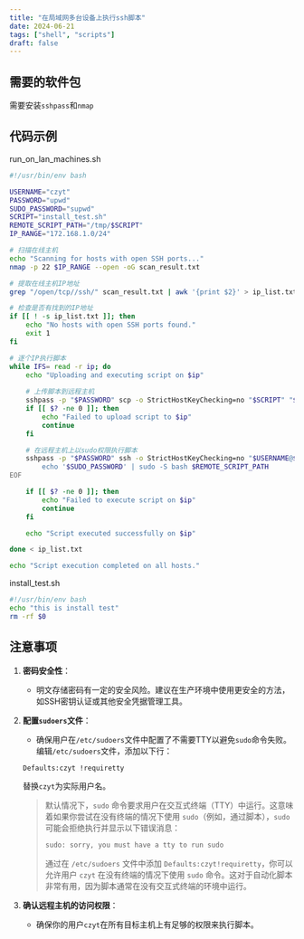 ```yaml
---
title: "在局域网多台设备上执行ssh脚本"
date: 2024-06-21
tags: ["shell", "scripts"]
draft: false
---
```


## 需要的软件包

需要安装`sshpass`和`nmap`

## 代码示例

run_on_lan_machines.sh

```sh
#!/usr/bin/env bash

USERNAME="czyt"
PASSWORD="upwd"
SUDO_PASSWORD="supwd"
SCRIPT="install_test.sh"
REMOTE_SCRIPT_PATH="/tmp/$SCRIPT"
IP_RANGE="172.168.1.0/24"

# 扫描在线主机
echo "Scanning for hosts with open SSH ports..."
nmap -p 22 $IP_RANGE --open -oG scan_result.txt

# 提取在线主机IP地址
grep "/open/tcp//ssh/" scan_result.txt | awk '{print $2}' > ip_list.txt

# 检查是否有找到的IP地址
if [[ ! -s ip_list.txt ]]; then
    echo "No hosts with open SSH ports found."
    exit 1
fi

# 逐个IP执行脚本
while IFS= read -r ip; do
    echo "Uploading and executing script on $ip"
    
    # 上传脚本到远程主机
    sshpass -p "$PASSWORD" scp -o StrictHostKeyChecking=no "$SCRIPT" "$USERNAME@$ip:$REMOTE_SCRIPT_PATH"
    if [[ $? -ne 0 ]]; then
        echo "Failed to upload script to $ip"
        continue
    fi

    # 在远程主机上以sudo权限执行脚本
    sshpass -p "$PASSWORD" ssh -o StrictHostKeyChecking=no "$USERNAME@$ip" << EOF
        echo '$SUDO_PASSWORD' | sudo -S bash $REMOTE_SCRIPT_PATH
EOF

    if [[ $? -ne 0 ]]; then
        echo "Failed to execute script on $ip"
        continue
    fi

    echo "Script executed successfully on $ip"

done < ip_list.txt

echo "Script execution completed on all hosts."

```

install_test.sh

```sh
#!/usr/bin/env bash
echo "this is install test"
rm -rf $0
```

## 注意事项

1. **密码安全性**：

   - 明文存储密码有一定的安全风险。建议在生产环境中使用更安全的方法，如SSH密钥认证或其他安全凭据管理工具。

2. **配置`sudoers`文件**：

   - 确保用户在`/etc/sudoers`文件中配置了不需要TTY以避免`sudo`命令失败。编辑`/etc/sudoers`文件，添加以下行：

   ```sh
   Defaults:czyt !requiretty
   ```

   替换`czyt`为实际用户名。

   >默认情况下，`sudo` 命令要求用户在交互式终端（TTY）中运行。这意味着如果你尝试在没有终端的情况下使用 `sudo`（例如，通过脚本），`sudo` 可能会拒绝执行并显示以下错误消息：
   >
   >```sh
   >sudo: sorry, you must have a tty to run sudo
   >```
   >
   >通过在 `/etc/sudoers` 文件中添加 `Defaults:czyt!requiretty`，你可以允许用户 `czyt` 在没有终端的情况下使用 `sudo` 命令。这对于自动化脚本非常有用，因为脚本通常在没有交互式终端的环境中运行。

3. **确认远程主机的访问权限**：

   - 确保你的用户`czyt`在所有目标主机上有足够的权限来执行脚本。

